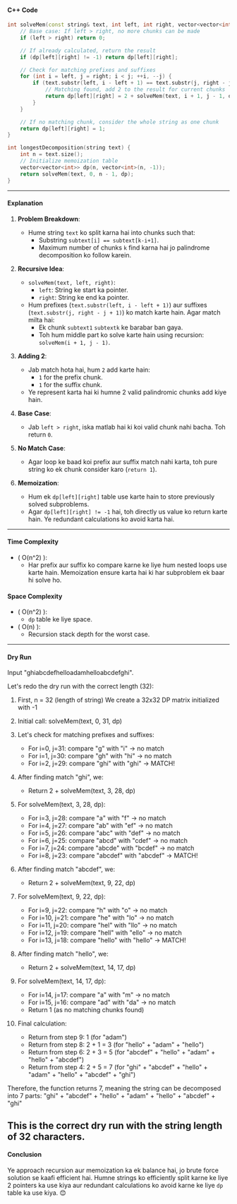 #### **C++ Code**

```cpp
int solveMem(const string& text, int left, int right, vector<vector<int>>& dp) {
    // Base case: If left > right, no more chunks can be made
    if (left > right) return 0;

    // If already calculated, return the result
    if (dp[left][right] != -1) return dp[left][right];

    // Check for matching prefixes and suffixes
    for (int i = left, j = right; i < j; ++i, --j) {
        if (text.substr(left, i - left + 1) == text.substr(j, right - j + 1)) {
            // Matching found, add 2 to the result for current chunks
            return dp[left][right] = 2 + solveMem(text, i + 1, j - 1, dp);
        }
    }

    // If no matching chunk, consider the whole string as one chunk
    return dp[left][right] = 1;
}

int longestDecomposition(string text) {
    int n = text.size();
    // Initialize memoization table
    vector<vector<int>> dp(n, vector<int>(n, -1));
    return solveMem(text, 0, n - 1, dp);
}
```

---

#### **Explanation**

1. **Problem Breakdown**:  
   - Hume string `text` ko split karna hai into chunks such that:
     - Substring `subtext[i] == subtext[k-i+1]`.
     - Maximum number of chunks `k` find karna hai jo palindrome decomposition ko follow karein.

2. **Recursive Idea**:  
   - `solveMem(text, left, right)`:
     - `left`: String ke start ka pointer.
     - `right`: String ke end ka pointer.
   - Hum prefixes (`text.substr(left, i - left + 1)`) aur suffixes (`text.substr(j, right - j + 1)`) ko match karte hain. Agar match milta hai:
     - Ek chunk `subtext1` `subtextk` ke barabar ban gaya.
     - Toh hum middle part ko solve karte hain using recursion: `solveMem(i + 1, j - 1)`.

3. **Adding 2**:  
   - Jab match hota hai, hum `2` add karte hain:
     - `1` for the prefix chunk.
     - `1` for the suffix chunk.
   - Ye represent karta hai ki humne 2 valid palindromic chunks add kiye hain.

4. **Base Case**:  
   - Jab `left > right`, iska matlab hai ki koi valid chunk nahi bacha. Toh return `0`.

5. **No Match Case**:  
   - Agar loop ke baad koi prefix aur suffix match nahi karta, toh pure string ko ek chunk consider karo (`return 1`).

6. **Memoization**:  
   - Hum ek `dp[left][right]` table use karte hain to store previously solved subproblems.
   - Agar `dp[left][right] != -1` hai, toh directly us value ko return karte hain. Ye redundant calculations ko avoid karta hai.

---

#### **Time Complexity**

- \( O(n^2) \):  
  - Har prefix aur suffix ko compare karne ke liye hum nested loops use karte hain. Memoization ensure karta hai ki har subproblem ek baar hi solve ho.

#### **Space Complexity**

- \( O(n^2) \):  
  - `dp` table ke liye space.
- \( O(n) \):  
  - Recursion stack depth for the worst case.

---

#### **Dry Run**

Input "ghiabcdefhelloadamhelloabcdefghi".

Let's redo the dry run with the correct length (32):

1) First, n = 32 (length of string)
   We create a 32x32 DP matrix initialized with -1

2) Initial call: solveMem(text, 0, 31, dp)

3) Let's check for matching prefixes and suffixes:
   - For i=0, j=31: compare "g" with "i" → no match
   - For i=1, j=30: compare "gh" with "hi" → no match
   - For i=2, j=29: compare "ghi" with "ghi" → MATCH!

4) After finding match "ghi", we:
   - Return 2 + solveMem(text, 3, 28, dp)

5) For solveMem(text, 3, 28, dp):
   - For i=3, j=28: compare "a" with "f" → no match
   - For i=4, j=27: compare "ab" with "ef" → no match
   - For i=5, j=26: compare "abc" with "def" → no match
   - For i=6, j=25: compare "abcd" with "cdef" → no match
   - For i=7, j=24: compare "abcde" with "bcdef" → no match
   - For i=8, j=23: compare "abcdef" with "abcdef" → MATCH!

6) After finding match "abcdef", we:
   - Return 2 + solveMem(text, 9, 22, dp)

7) For solveMem(text, 9, 22, dp):
   - For i=9, j=22: compare "h" with "o" → no match
   - For i=10, j=21: compare "he" with "lo" → no match
   - For i=11, j=20: compare "hel" with "llo" → no match
   - For i=12, j=19: compare "hell" with "ello" → no match
   - For i=13, j=18: compare "hello" with "hello" → MATCH!

8) After finding match "hello", we:
   - Return 2 + solveMem(text, 14, 17, dp)

9) For solveMem(text, 14, 17, dp):
   - For i=14, j=17: compare "a" with "m" → no match
   - For i=15, j=16: compare "ad" with "da" → no match
   - Return 1 (as no matching chunks found)

10) Final calculation:
    - Return from step 9: 1 (for "adam")
    - Return from step 8: 2 + 1 = 3 (for "hello" + "adam" + "hello")
    - Return from step 6: 2 + 3 = 5 (for "abcdef" + "hello" + "adam" + "hello" + "abcdef")
    - Return from step 4: 2 + 5 = 7 (for "ghi" + "abcdef" + "hello" + "adam" + "hello" + "abcdef" + "ghi")

Therefore, the function returns 7, meaning the string can be decomposed into 7 parts:
"ghi" + "abcdef" + "hello" + "adam" + "hello" + "abcdef" + "ghi"

This is the correct dry run with the string length of 32 characters.
---

#### **Conclusion**
Ye approach recursion aur memoization ka ek balance hai, jo brute force solution se kaafi efficient hai. Humne strings ko efficiently split karne ke liye 2 pointers ka use kiya aur redundant calculations ko avoid karne ke liye `dp` table ka use kiya. 😊
